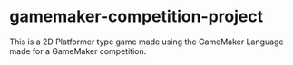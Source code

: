 # gamemaker-competition-project
This is a 2D Platformer type game made using the GameMaker Language made for a GameMaker competition.
